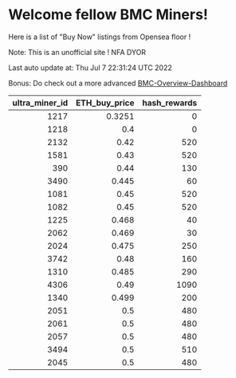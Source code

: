 # Welcome fellow BMC Miners!
Here is a list of "Buy Now" listings from Opensea floor !

Note: This is an unofficial site ! NFA DYOR

Last auto update at: Thu Jul  7 22:31:24 UTC 2022

Bonus: Do check out a more advanced [BMC-Overview-Dashboard](https://dune.com/defifunk/BMC-Overview-Dashboard)


|   ultra_miner_id |   ETH_buy_price |   hash_rewards |
|-----------------:|----------------:|---------------:|
|             1217 |          0.3251 |              0 |
|             1218 |          0.4    |              0 |
|             2132 |          0.42   |            520 |
|             1581 |          0.43   |            520 |
|              390 |          0.44   |            130 |
|             3490 |          0.445  |             60 |
|             1081 |          0.45   |            520 |
|             1082 |          0.45   |            520 |
|             1225 |          0.468  |             40 |
|             2062 |          0.469  |             30 |
|             2024 |          0.475  |            250 |
|             3742 |          0.48   |            160 |
|             1310 |          0.485  |            290 |
|             4306 |          0.49   |           1090 |
|             1340 |          0.499  |            200 |
|             2051 |          0.5    |            480 |
|             2061 |          0.5    |            480 |
|             2057 |          0.5    |            480 |
|             3494 |          0.5    |            510 |
|             2045 |          0.5    |            480 |
